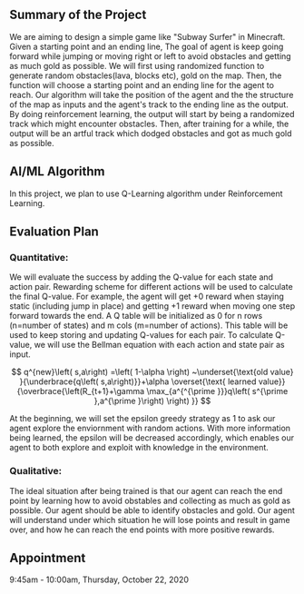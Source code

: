 ## Summary of the Project

We are aiming to design a simple game like "Subway Surfer" in Minecraft. Given a starting point and an ending line, The goal of agent is keep going forward while jumping or moving right or left to avoid obstacles and getting as much gold as possible. We will first using randomized function to generate random obstacles(lava, blocks etc), gold on the map. Then, the function will choose a starting point and an ending line for the agent to reach. Our algorithm will take the position of the agent and the the structure of the map as inputs and the agent's track to the ending line as the output. By doing reinforcement learning, the output will start by being a randomized track which might encounter obstacles. Then, after training for a while, the output will be an artful track which dodged obstacles and got as much gold as possible.

## AI/ML Algorithm

In this project, we plan to use Q-Learning algorithm under Reinforcement Learning. 


## Evaluation Plan

### Quantitative: 
We will evaluate the success by adding the Q-value for each state and action pair. Rewarding scheme for different actions will be used to calculate the final Q-value. For example, the agent will get +0 reward when staying static (including jump in place) and getting +1 reward when moving one step forward towards the end. A Q table will be initialized as 0 for n rows (n=number of states) and m cols (m=number of actions). This table will be used to keep storing and updating Q-values for each pair. To calculate Q-value, we will use the Bellman equation with each action and state pair as input. 

$$ q^{new}\left( s,a\right) =\left( 1-\alpha \right) ~\underset{\text{old value} }{\underbrace{q\left( s,a\right)}}+\alpha \overset{\text{ learned value}}{\overbrace{\left(R_{t+1}+\gamma \max_{a^{^{\prime }}}q\left( s^{\prime },a^{\prime }\right) \right) }} $$

At the beginning, we will set the epsilon greedy strategy as 1 to ask our agent explore the enviornment with random actions. With more information being learned, the epsilon will be decreased accordingly, which enables our agent to both explore and exploit with knowledge in the environment. 

### Qualitative:
The ideal situation after being trained is that our agent can reach the end point by learning how to avoid obstables and collecting as much as gold as possible. Our agent should be able to identify obstacles and gold. Our agent will understand under which situation he will lose points and result in game over, and how he can reach the end points with more positive rewards. 

## Appointment

9:45am - 10:00am, Thursday, October 22, 2020
